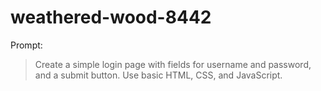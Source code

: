 # weathered-wood-8442

Prompt:
> Create a simple login page with fields for username and password, and a submit button. Use basic HTML, CSS, and JavaScript.